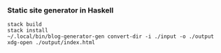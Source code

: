 ### Static site generator in Haskell

```
stack build
stack install
~/.local/bin/blog-generator-gen convert-dir -i ./input -o ./output
xdg-open ./output/index.html
```
